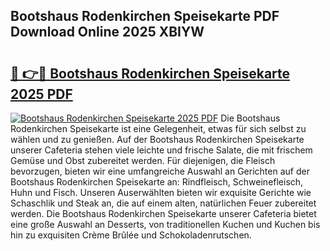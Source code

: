 ## Bootshaus Rodenkirchen Speisekarte PDF Download Online 2025 XBIYW

# <h2><a href="http://gc5qa66.nevu.top/?p=Bootshaus+Rodenkirchen+Speisekarte">🔗 👉🔴 Bootshaus Rodenkirchen Speisekarte 2025 PDF</a></h2>

[![Bootshaus Rodenkirchen Speisekarte 2025 PDF](https://i.imgur.com/dBaPXMq.png)](http://gc5qa66.nevu.top/?p=Bootshaus+Rodenkirchen+Speisekarte)
Die Bootshaus Rodenkirchen Speisekarte ist eine Gelegenheit, etwas für sich selbst zu wählen und zu genießen. Auf der Bootshaus Rodenkirchen Speisekarte unserer Cafeteria stehen viele leichte und frische Salate, die mit frischem Gemüse und Obst zubereitet werden. Für diejenigen, die Fleisch bevorzugen, bieten wir eine umfangreiche Auswahl an Gerichten auf der Bootshaus Rodenkirchen Speisekarte an: Rindfleisch, Schweinefleisch, Huhn und Fisch. Unseren Auserwählten bieten wir exquisite Gerichte wie Schaschlik und Steak an, die auf einem alten, natürlichen Feuer zubereitet werden. Die Bootshaus Rodenkirchen Speisekarte unserer Cafeteria bietet eine große Auswahl an Desserts, von traditionellen Kuchen und Kuchen bis hin zu exquisiten Crème Brûlée und Schokoladenrutschen.
